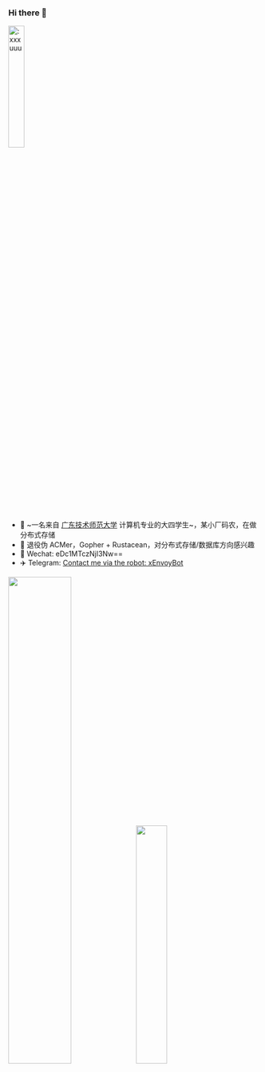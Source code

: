 ### Hi there 👋


<img src="https://count.getloli.com/get/@:xxxuuu" alt=":xxxuuu" width="25%" />

- 🔭 ~一名来自 [广东技术师范大学](https://www.gpnu.edu.cn/) 计算机专业的大四学生~，某小厂码农，在做分布式存储
- 🎈 退役伪 ACMer，Gopher + Rustacean，对分布式存储/数据库方向感兴趣
- 💬 Wechat: eDc1MTczNjI3Nw==
- ✈️ Telegram: [Contact me via the robot: xEnvoyBot](https://t.me/xEnvoyBot)


<p>
  <img src="https://github-readme-stats-liart-theta.vercel.app/api?username=xxxuuu&count_private=true&show_icons=true&include_all_commits=true&hide_title=true" width="50%"/>
  <img src="https://github-readme-stats-liart-theta.vercel.app/api/top-langs/?username=xxxuuu&layout=compact&hide=html,less,css" width="35%" />
</p>
